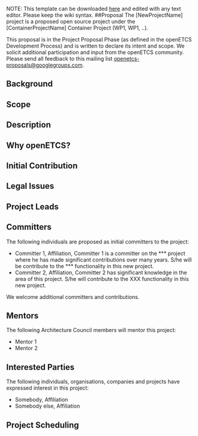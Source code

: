 NOTE: This template can be downloaded [here](https://github.com/eclipsesource/openECTS-ecosystem/downloads) and edited with any text editor. Please keep the wiki syntax.
##Proposal
The [NewProjectName] project is a proposed open source project under the [ContainerProjectName] Container Project (WP1, WP1, ..).

This proposal is in the Project Proposal Phase (as defined in the openETCS Development Process) and is written to declare its intent and scope. We solicit additional participation and input from the openETCS community. Please send all feedback to this mailing list openetcs-proposals@googlegroups.com.
## Background
## Scope
## Description
## Why openETCS?
## Initial Contribution
## Legal Issues
## Project Leads
## Committers


The following individuals are proposed as initial committers to the project:

* Committer 1, Affiliation, Committer 1 is a committer on the *** project where he has made significant contributions over many years. S/he will be contribute to the *** functionality in this new project.
* Committer 2, Affiliation, Committer 2 has significant knowledge in the area of this project. S/he will contribute to the XXX functionality in this new project. 

We welcome additional committers and contributions.
## Mentors

The following Architecture Council members will mentor this project:

* Mentor 1
* Mentor 2

## Interested Parties
The following individuals, organisations, companies and projects have expressed interest in this project:
* Somebody, Affiliation
* Somebody else, Affiliation

## Project Scheduling